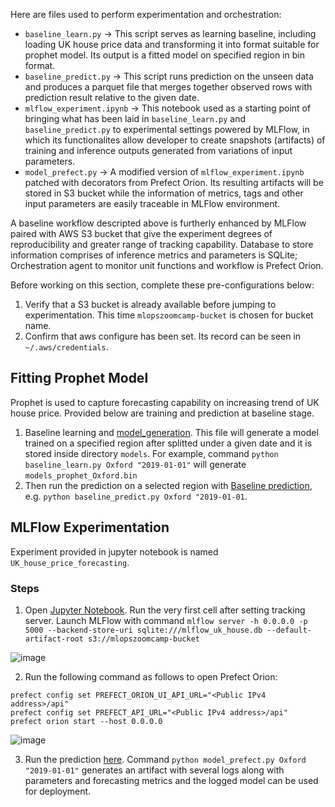 Here are files used to perform experimentation and orchestration:
- `baseline_learn.py` -> This script serves as learning baseline, including loading UK house price data and transforming it into format suitable for prophet model. Its output is a fitted model on specified region in bin format.  
- `baseline_predict.py` -> This script runs prediction on the unseen data and produces a parquet file that merges together observed rows with prediction result relative to the given date.
- `mlflow_experiment.ipynb` -> This notebook used as a starting point of bringing what has been laid in `baseline_learn.py` and `baseline_predict.py` to experimental settings powered by MLFlow, in which its functionalites allow developer to create snapshots (artifacts) of training and inference outputs generated from variations of input parameters. 
- `model_prefect.py` -> A modified version of `mlflow_experiment.ipynb` patched with decorators from Prefect Orion. Its resulting artifacts will be stored in S3 bucket while the information of metrics, tags and other input parameters are easily traceable in MLFlow environment.

A baseline workflow descripted above is furtherly enhanced by MLFlow paired with AWS S3 bucket that give the experiment degrees of reproducibility and greater range of tracking capability. Database to store information comprises of inference metrics and parameters is SQLite; Orchestration agent to monitor unit functions and workflow is Prefect Orion.

Before working on this section, complete these pre-configurations below: 
1) Verify that a S3 bucket is already available before jumping to experimentation. This time `mlopszoomcamp-bucket` is chosen for bucket name.  
2) Confirm that aws configure has been set. Its record can be seen in `~/.aws/credentials`.

## **Fitting Prophet Model**

Prophet is used to capture forecasting capability on increasing trend of UK house price. Provided below are training and prediction at baseline stage.

1) Baseline learning and [model_generation](https://github.com/rizdiaprilian/MLOps_Zoomcamp/blob/master/UK_house_price/baseline_learn.py). This file will generate a model trained on a specified region after splitted under a given date and it is stored inside directory `models`. For example, command `python baseline_learn.py Oxford "2019-01-01"` will generate `models_prophet_Oxford.bin`
2) Then run the prediction on a selected region with [Baseline prediction](https://github.com/rizdiaprilian/MLOps_Zoomcamp/blob/master/UK_house_price/baseline_predict.py), e.g. `python baseline_predict.py Oxford "2019-01-01`.

## **MLFlow Experimentation**

Experiment provided in jupyter notebook is named `UK_house_price_forecasting`.

### **Steps**
1) Open [Jupyter Notebook](https://github.com/rizdiaprilian/MLOps_Zoomcamp/blob/master/UK_house_price/mlflow_experiment.ipynb). Run the very first cell after setting tracking server.
Launch MLFlow with command `mlflow server -h 0.0.0.0 -p 5000 --backend-store-uri sqlite:///mlflow_uk_house.db --default-artifact-root s3://mlopszoomcamp-bucket`

![image](https://user-images.githubusercontent.com/42743243/187728007-28af1174-96ff-477c-ac7f-16f2cdb752ff.png)

2) Run the following command as follows to open Prefect Orion:
```
prefect config set PREFECT_ORION_UI_API_URL="<Public IPv4 address>/api"
prefect config set PREFECT_API_URL="<Public IPv4 address>/api"
prefect orion start --host 0.0.0.0
```

![image](https://user-images.githubusercontent.com/42743243/187728101-75ffe464-b34d-4c5a-8c24-15e7d93459e4.png)

3) Run the prediction [here](https://github.com/rizdiaprilian/MLOps_Zoomcamp/blob/master/UK_house_price/model_prefect.py). Command `python model_prefect.py Oxford "2019-01-01"` generates an artifact with several logs along with parameters and forecasting metrics and the logged model can be used for deployment.

